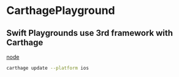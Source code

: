 # CarthagePlayground

## Swift Playgrounds use 3rd framework with Carthage

[node](https://stackoverflow.com/questions/29882996/how-to-use-frameworks-imported-with-carthage-in-swift-playground)

``` bash
carthage update --platform ios
```
